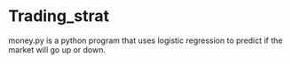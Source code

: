 # Trading_strat
money.py is a python program that uses logistic regression to predict if the market will go up or down.
